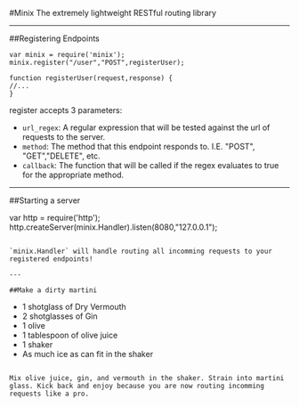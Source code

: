#Minix
The extremely lightweight RESTful routing library

---

##Registering Endpoints

```
var minix = require('minix');
minix.register("/user","POST",registerUser);

function registerUser(request,response) {
//...
}
```

register accepts 3 parameters:

* `url_regex`: A regular expression that will be tested against the url of requests to the server.
* `method`: The method that this endpoint responds to. I.E. "POST", "GET","DELETE", etc.
* `callback`: The function that will be called if the regex evaluates to true for the appropriate method.

---

##Starting a server

var http = require('http');
http.createServer(minix.Handler).listen(8080,"127.0.0.1");
```

`minix.Handler` will handle routing all incomming requests to your registered endpoints!

---

##Make a dirty martini

```
- 1 shotglass of Dry Vermouth
- 2 shotglasses of Gin
- 1 olive
- 1 tablespoon of olive juice
- 1 shaker
- As much ice as can fit in the shaker
```

Mix olive juice, gin, and vermouth in the shaker. Strain into martini glass. Kick back and enjoy because you are now routing incomming requests like a pro.
